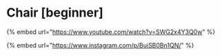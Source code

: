 # Chair \[beginner]

{% embed url="https://www.youtube.com/watch?v=SWG2x4Y3Q0w" %}

{% embed url="https://www.instagram.com/p/BuiSB0Bn1QN/" %}